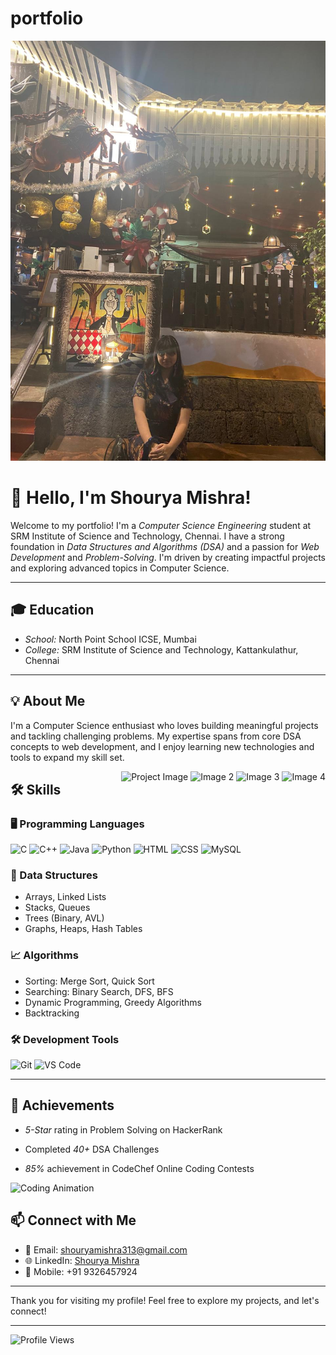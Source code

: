 # portfolio
![Background Image](https://raw.githubusercontent.com/s-hourya/portfolio/refs/heads/main/port%20image%20.jpg)

# 👋 Hello, I'm Shourya Mishra!

Welcome to my portfolio! I'm a *Computer Science Engineering* student at SRM Institute of Science and Technology, Chennai. I have a strong foundation in *Data Structures and Algorithms (DSA)* and a passion for *Web Development* and *Problem-Solving*. I'm driven by creating impactful projects and exploring advanced topics in Computer Science.

---

## 🎓 Education
- *School:* North Point School ICSE, Mumbai
- *College:* SRM Institute of Science and Technology, Kattankulathur, Chennai

---

## 💡 About Me
I'm a Computer Science enthusiast who loves building meaningful projects and tackling challenging problems. My expertise spans from core DSA concepts to web development, and I enjoy learning new technologies and tools to expand my skill set.

<div style="float: right; margin-left: 20px;">
    <img src="https://blogassets.leverageedu.com/blog/wp-content/uploads/2020/06/22210327/BE-Computer-Science.png" alt="Project Image" width="100" />
    <img src="https://encrypted-tbn0.gstatic.com/images?q=tbn:ANd9GcSHzHj7GOESgz9tO60R67f9dsjSzI80kcdKmzcx_Xy-GyzzPLISLA2-S4dnTjINMmr3my0&usqp=CAU" alt="Image 2" width="100" />
    <img src="https://blogassets.leverageedu.com/blog/wp-content/uploads/2019/12/23173711/Computer-Science-Engineering.png" alt="Image 3" width="100" />
  <img src="https://shimpikumari.netlify.app/coding_challenge.png" alt="Image 4" width="100" />
</div>

## 🛠 Skills

### 🖥 Programming Languages
![C](https://img.shields.io/badge/-C-blue)
![C++](https://img.shields.io/badge/-C++-00599C)
![Java](https://img.shields.io/badge/-Java-orange)
![Python](https://img.shields.io/badge/-Python-3776AB)
![HTML](https://img.shields.io/badge/-HTML-E34F26)
![CSS](https://img.shields.io/badge/-CSS-1572B6)
![MySQL](https://img.shields.io/badge/-MySQL-4479A1)

### 🧩 Data Structures
- Arrays, Linked Lists
- Stacks, Queues
- Trees (Binary, AVL)
- Graphs, Heaps, Hash Tables

### 📈 Algorithms
- Sorting: Merge Sort, Quick Sort
- Searching: Binary Search, DFS, BFS
- Dynamic Programming, Greedy Algorithms
- Backtracking

### 🛠 Development Tools
![Git](https://img.shields.io/badge/-Git-F05032)
![VS Code](https://img.shields.io/badge/-Visual_Studio_Code-007ACC)

---

## 🌟 Achievements
- *5-Star* rating in Problem Solving on HackerRank
- Completed *40+* DSA Challenges
- *85%* achievement in CodeChef Online Coding Contests

  <!-- Adding animated GIFs -->
![Coding Animation](https://www.iiserkol.ac.in/~cds/assets/image/intro_to_comp_programming.jpg) <!-- Example GIF -->


## 📫 Connect with Me

- 📧 Email: [shouryamishra313@gmail.com](mailto:shouryamishra313@gmail.com)
- 🌐 LinkedIn: [Shourya Mishra](https://www.linkedin.com/in/shourya-mishra-361603246/)
- 📱 Mobile: +91 9326457924

---

Thank you for visiting my profile! Feel free to explore my projects, and let's connect!

---

![Profile Views](https://komarev.com/ghpvc/?username=kinjalsingh&color=blue&style=flat-square)
